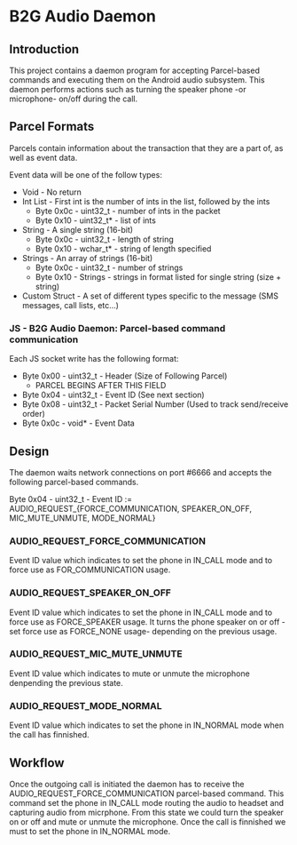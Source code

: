 # B2G Audio Daemon

## Introduction

This project contains a daemon program for accepting Parcel-based commands and executing them 
on the Android audio subsystem. This daemon performs actions such as turning the speaker 
phone -or microphone- on/off during the call.

## Parcel Formats

Parcels contain information about the transaction that they are a part
of, as well as event data.

Event data will be one of the follow types:

- Void - No return
- Int List - First int is the number of ints in the list, followed by the ints
  - Byte 0x0c - uint32_t - number of ints in the packet
  - Byte 0x10 - uint32_t* - list of ints
- String - A single string (16-bit)
  - Byte 0x0c - uint32_t - length of string
  - Byte 0x10 - wchar_t* - string of length specified
- Strings - An array of strings (16-bit)
  - Byte 0x0c - uint32_t - number of strings
  - Byte 0x10 - Strings - strings in format listed for single string (size + string)
- Custom Struct - A set of different types specific to the message (SMS messages, call lists, etc...)

### JS - B2G Audio Daemon: Parcel-based command communication

Each JS socket write has the following format:

- Byte 0x00 - uint32_t - Header (Size of Following Parcel)
  - PARCEL BEGINS AFTER THIS FIELD
- Byte 0x04 - uint32_t - Event ID (See next section)
- Byte 0x08 - uint32_t - Packet Serial Number (Used to track send/receive order)
- Byte 0x0c - void* - Event Data

## Design

The daemon waits network connections on port #6666 and accepts the following parcel-based commands.

Byte 0x04 - uint32_t - Event ID := AUDIO_REQUEST_{FORCE_COMMUNICATION, SPEAKER_ON_OFF, MIC_MUTE_UNMUTE, MODE_NORMAL}

### AUDIO_REQUEST_FORCE_COMMUNICATION

Event ID value which indicates to set the phone in IN_CALL mode and to force use as FOR_COMMUNICATION usage.
 
### AUDIO_REQUEST_SPEAKER_ON_OFF 

Event ID value which indicates to set the phone in IN_CALL mode and to force use as FORCE_SPEAKER usage. It turns the phone speaker on or off -set force use as FORCE_NONE usage- depending on the previous usage.

### AUDIO_REQUEST_MIC_MUTE_UNMUTE 

Event ID value which indicates to mute or unmute the microphone denpending the previous state. 

### AUDIO_REQUEST_MODE_NORMAL

Event ID value which indicates to set the phone in IN_NORMAL mode when the call has finnished.

## Workflow

Once the outgoing call is initiated the daemon has to receive the AUDIO_REQUEST_FORCE_COMMUNICATION parcel-based command. This command set the phone in IN_CALL mode routing the audio to headset and capturing audio from micrphone. From this state we could turn the speaker on or off and mute or unmute the microphone. Once the call is finnished we must to set the phone in IN_NORMAL mode.